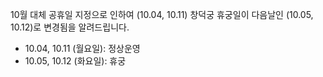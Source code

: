 10월 대체 공휴일 지정으로 인하여 (10.04, 10.11) 창덕궁 휴궁일이 다음날인 (10.05, 10.12)로 변경됨을 알려드립니다.
- 10.04, 10.11 (월요일): 정상운영
- 10.05, 10.12 (화요일): 휴궁